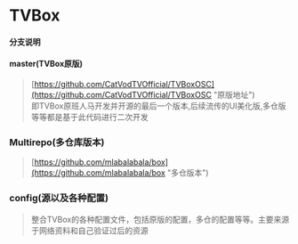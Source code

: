 # TVBox

#### 分支说明

#### master(TVBox原版)
> [https://github.com/CatVodTVOfficial/TVBoxOSC](https://github.com/CatVodTVOfficial/TVBoxOSC "原版地址") <br/>
> 即TVBox原班人马开发并开源的最后一个版本,后续流传的UI美化版,多仓版等等都是基于此代码进行二次开发



### Multirepo(多仓库版本)
> [https://github.com/mlabalabala/box](https://github.com/mlabalabala/box "多仓版本") <br/>


### config(源以及各种配置)
> 整合TVBox的各种配置文件，包括原版的配置，多仓的配置等等。主要来源于网络资料和自己验证过后的资源